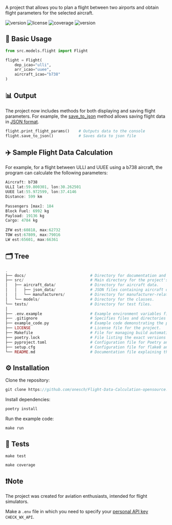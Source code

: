 A project that allows you to plan a flight between two airports and obtain flight parameters for the selected aircraft.

![version](https://img.shields.io/badge/version-4.0.2-blue)
![license](https://img.shields.io/badge/license-MIT-blue.svg?style=flat-square)
![coverage](https://img.shields.io/badge/coverage-96%25-green)
![version](https://img.shields.io/badge/python-3.12-blue)

## 🚀 Basic Usage
```py
from src.models.flight import Flight

flight = Flight(
    dep_icao="ulli",
    arr_icao="uuee",
    aircraft_icao="b738"
)
```

## 📊 Оutput
The project now includes methods for both displaying and saving flight parameters. For example, the [save_to_json](src/models/flight.py) method allows saving flight data in [JSON format](docs/exemple-route-b738-ULLI-to-UUEE.json).
```py
flight.print_flight_params()    # Outputs data to the console
flight.save_to_json()           # Saves data to json file
```

## ✈️ Sample Flight Data Calculation
For example, for a flight between ULLI and UUEE using a b738 aircraft, the program can calculate the following parameters:
```ts
Aircraft: b738 
ULLI lat:59.800301, lon:30.262501 
UUEE lat:55.972599, lon:37.4146 
Distance: 599 km
 
Passengers [max]: 184 
Block Fuel: 6992 kg 
Payload: 19136 kg 
Cargo: 4784 kg
 
ZFW est:60818, max:62732 
TOW est:67809, max:79016 
LW est:65601, max:66361
```

## 🗂️ Tree
```php
.
├── docs/                            # Directory for documentation and code examples.
├── src/                             # Main directory for the project's source code.
│   ├── aircraft_data/               # Directory for aircraft data.
│   │   ├── json_data/               # JSON files containing aircraft data.
│   │   └── manufacturers/           # Directory for manufacturer-related files.
│   └── models/                      # Directory for the classes.
└── tests/                           # Directory for test files.
│
├── .env.example                     # Example environment variables file.
├── .gitignore                       # Specifies files and directories to ignore in Git.
├── example_code.py                  # Example code demonstrating the project's functionality.
├── LICENSE                          # License file for the project.
├── Маkеfile                         # File for managing build automation.
├── poetry.lock                      # File listing the exact versions of dependencies.
├── pyproject.toml                   # Configuration file for Poetry and project metadata.
├── setup.cfg                        # Configuration file for flake8 and isort.
└── README.md                        # Documentation file explaining the project.
```

## ⚙️ Installation
Clone the repository:
```ts
git clone https://github.com/onesch/Flight-Data-Calculation-opensource.git
```
Install dependencies:
```python
poetry install
```
Run the example code:
```python
make run
```

## 🧪 Tests
```
make test
```
```
make coverage
```

## ❗Note
The project was created for aviation enthusiasts, intended for flight simulators.

Make a `.env` file in which you need to specify your [personal API key](https://www.checkwxapi.com/) `CHECK_WX_API`.

